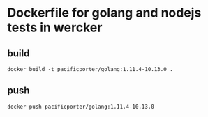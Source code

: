 # Dockerfile for golang and nodejs tests in wercker

## build

```
docker build -t pacificporter/golang:1.11.4-10.13.0 .
```

## push

```
docker push pacificporter/golang:1.11.4-10.13.0
```
